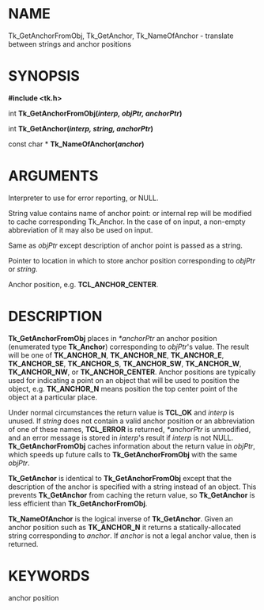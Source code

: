 # NAME

Tk_GetAnchorFromObj, Tk_GetAnchor, Tk_NameOfAnchor - translate between
strings and anchor positions

# SYNOPSIS

**#include \<tk.h\>**

int **Tk_GetAnchorFromObj(***interp, objPtr, anchorPtr***)**

int **Tk_GetAnchor(***interp, string, anchorPtr***)**

const char \* **Tk_NameOfAnchor(***anchor***)**

# ARGUMENTS

Interpreter to use for error reporting, or NULL.

String value contains name of anchor point: or internal rep will be
modified to cache corresponding Tk_Anchor. In the case of on input, a
non-empty abbreviation of it may also be used on input.

Same as *objPtr* except description of anchor point is passed as a
string.

Pointer to location in which to store anchor position corresponding to
*objPtr* or *string*.

Anchor position, e.g. **TCL_ANCHOR_CENTER**.

# DESCRIPTION

**Tk_GetAnchorFromObj** places in *\*anchorPtr* an anchor position
(enumerated type **Tk_Anchor**) corresponding to *objPtr*\'s value. The
result will be one of **TK_ANCHOR_N**, **TK_ANCHOR_NE**,
**TK_ANCHOR_E**, **TK_ANCHOR_SE**, **TK_ANCHOR_S**, **TK_ANCHOR_SW**,
**TK_ANCHOR_W**, **TK_ANCHOR_NW**, or **TK_ANCHOR_CENTER**. Anchor
positions are typically used for indicating a point on an object that
will be used to position the object, e.g. **TK_ANCHOR_N** means position
the top center point of the object at a particular place.

Under normal circumstances the return value is **TCL_OK** and *interp*
is unused. If *string* does not contain a valid anchor position or an
abbreviation of one of these names, **TCL_ERROR** is returned,
*\*anchorPtr* is unmodified, and an error message is stored in
*interp*\'s result if *interp* is not NULL. **Tk_GetAnchorFromObj**
caches information about the return value in *objPtr*, which speeds up
future calls to **Tk_GetAnchorFromObj** with the same *objPtr*.

**Tk_GetAnchor** is identical to **Tk_GetAnchorFromObj** except that the
description of the anchor is specified with a string instead of an
object. This prevents **Tk_GetAnchor** from caching the return value, so
**Tk_GetAnchor** is less efficient than **Tk_GetAnchorFromObj**.

**Tk_NameOfAnchor** is the logical inverse of **Tk_GetAnchor**. Given an
anchor position such as **TK_ANCHOR_N** it returns a
statically-allocated string corresponding to *anchor*. If *anchor* is
not a legal anchor value, then is returned.

# KEYWORDS

anchor position

<!---
Copyright (c) 1990 The Regents of the University of California
Copyright (c) 1994-1998 Sun Microsystems, Inc
-->


